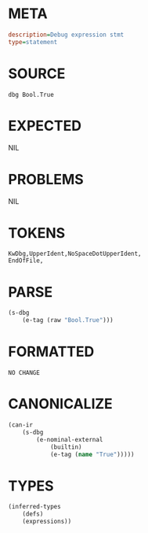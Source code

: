 # META
~~~ini
description=Debug expression stmt
type=statement
~~~
# SOURCE
~~~roc
dbg Bool.True
~~~
# EXPECTED
NIL
# PROBLEMS
NIL
# TOKENS
~~~zig
KwDbg,UpperIdent,NoSpaceDotUpperIdent,
EndOfFile,
~~~
# PARSE
~~~clojure
(s-dbg
	(e-tag (raw "Bool.True")))
~~~
# FORMATTED
~~~roc
NO CHANGE
~~~
# CANONICALIZE
~~~clojure
(can-ir
	(s-dbg
		(e-nominal-external
			(builtin)
			(e-tag (name "True")))))
~~~
# TYPES
~~~clojure
(inferred-types
	(defs)
	(expressions))
~~~
